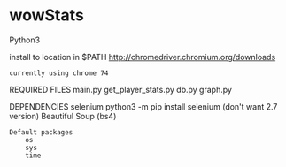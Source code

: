 # wowStats

Python3

install to location in $PATH
	http://chromedriver.chromium.org/downloads

	currently using chrome 74

REQUIRED FILES
	main.py
	get_player_stats.py
	db.py
	graph.py

DEPENDENCIES
	selenium
		python3 -m pip install selenium (don't want 2.7 version)
	Beautiful Soup (bs4)

	Default packages
		os
		sys
		time
